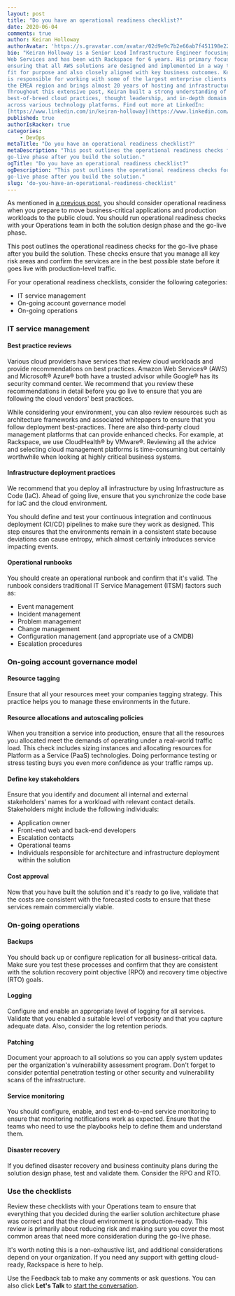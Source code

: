 ```yaml
---
layout: post
title: "Do you have an operational readiness checklist?"
date: 2020-06-04
comments: true
author: Keiran Holloway
authorAvatar: 'https://s.gravatar.com/avatar/02d9e9c7b2e66ab7f451198e22374be1'
bio: "Keiran Holloway is a Senior Lead Infrastructure Engineer focusing on Amazon
Web Services and has been with Rackspace for 6 years. His primary focus is
ensuring that all AWS solutions are designed and implemented in a way that is
fit for purpose and also closely aligned with key business outcomes. Keiran
is responsible for working with some of the largest enterprise clients within
the EMEA region and brings almost 20 years of hosting and infrastructure experience.
Throughout this extensive past, Keiran built a strong understanding of
best-of-breed cloud practices, thought leadership, and in-depth domain knowledge
across various technology platforms. Find out more at LinkedIn:
[https://www.linkedin.com/in/keiran-holloway](https://www.linkedin.com/in/keiran-holloway)."
published: true
authorIsRacker: true
categories:
    - DevOps
metaTitle: "Do you have an operational readiness checklist?"
metaDescription: "This post outlines the operational readiness checks for the
go-live phase after you build the solution."
ogTitle: "Do you have an operational readiness checklist?"
ogDescription: "This post outlines the operational readiness checks for the
go-live phase after you build the solution."
slug: 'do-you-have-an-operational-readiness-checklist'
---
```


As mentioned in
[a previous post](https://www.rackspace.com/blog/focusing-just-cost-optimization-youve-already-wasted-money),
you should consider operational readiness when you prepare to move business-critical
applications and production workloads to the public cloud. You should run
operational readiness checks with your Operations team in both the solution
design phase and the go-live phase.

<!--more-->

This post outlines the operational readiness checks for the go-live phase after
you build the solution. These checks ensure that you manage all key risk areas
and confirm the services are in the best possible state before it goes live with
production-level traffic.

For your operational readiness checklists, consider the following categories:

- IT service management
- On-going account governance model
- On-going operations

### IT service management

#### Best practice reviews

Various cloud providers have services that review cloud workloads and provide
recommendations on best practices. Amazon Web Services&reg; (AWS) and Microsoft&reg;
Azure&reg; both have a trusted advisor while Google&reg; has its security command
center. We recommend that you review these recommendations in detail before you
go live to ensure that you are following the cloud vendors' best practices.

While considering your environment, you can also review resources such as
architecture frameworks and associated whitepapers to ensure that you follow
deployment best-practices. There are also third-party cloud management platforms
that can provide enhanced checks. For example, at Rackspace, we use CloudHealth&reg;
by VMware&reg;. Reviewing all the advice and selecting cloud management platforms
is time-consuming but certainly worthwhile when looking at highly critical
business systems.

#### Infrastructure deployment practices

We recommend that you deploy all infrastructure by using Infrastructure as Code
(IaC). Ahead of going live, ensure that you synchronize the code base for IaC
and the cloud environment.

You should define and test your continuous integration and continuous deployment
(CI/CD) pipelines to make sure they work as designed. This step ensures that the
environments remain in a consistent state because deviations can cause entropy,
which almost certainly introduces service impacting events.

#### Operational runbooks

You should create an operational runbook and confirm that it's valid.  The
runbook considers traditional IT Service Management (ITSM) factors such as:

- Event management
- Incident management
- Problem management
- Change management
- Configuration management (and appropriate use of a CMDB)
- Escalation procedures

### On-going account governance model

#### Resource tagging

Ensure that all your resources meet your companies tagging strategy. This
practice helps you to manage these environments in the future.

#### Resource allocations and autoscaling policies

 When you transition a service into production, ensure that all the resources
 you allocated meet the demands of operating under a real-world traffic load.
 This check includes sizing instances and allocating resources for Platform as
 a Service (PaaS) technologies. Doing performance testing or stress testing buys
 you even more confidence as your traffic ramps up.

#### Define key stakeholders

Ensure that you identify and document all internal and external stakeholders'
names for a workload with relevant contact details. Stakeholders might include
the following individuals:

- Application owner
- Front-end web and back-end developers
- Escalation contacts
- Operational teams
- Individuals responsible for architecture and infrastructure deployment within
  the solution

#### Cost approval

Now that you have built the solution and it's ready to go live, validate that
the costs are consistent with the forecasted costs to ensure that these services
remain commercially viable.

### On-going operations

#### Backups

You should back up or configure replication for all business-critical data. Make
sure you test these processes and confirm that they are consistent with the
solution recovery point objective (RPO) and recovery time objective (RTO) goals.

#### Logging

Configure and enable an appropriate level of logging for all services. Validate
that you enabled a suitable level of verbosity and that you capture adequate
data. Also, consider the log retention periods.

#### Patching

Document your approach to all solutions so you can apply system updates per the
organization's vulnerability assessment program. Don't forget to consider
potential penetration testing or other security and vulnerability scans of the
infrastructure.

#### Service monitoring

You should configure, enable, and test end-to-end service monitoring to ensure
that monitoring notifications work as expected. Ensure that the teams who need
to use the playbooks help to define them and understand them.

#### Disaster recovery

If you defined disaster recovery and business continuity plans during the solution
design phase, test and validate them. Consider the RPO and RTO.

### Use the checklists

Review these checklists with your Operations team to ensure that everything that
you decided during the earlier solution architecture phase was correct and that
the cloud environment is production-ready. This review is primarily about reducing
risk and making sure you cover the most common areas that need more consideration
during the go-live phase.

It's worth noting this is a non-exhaustive list, and additional considerations
depend on your organization. If you need any support with getting cloud-ready,
Rackspace is here to help.

Use the Feedback tab to make any comments or ask questions. You can also click
**Let's Talk** to [start the conversation](https://www.rackspace.com/).

